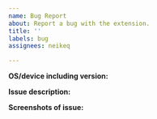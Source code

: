 ```yaml
---
name: Bug Report
about: Report a bug with the extension.
title: ''
labels: bug
assignees: neikeq

---
```


<!--
Please search existing issues for potential duplicates before filing yours:
https://github.com/godotengine/godot-csharp-visualstudio/issues?q=is%3Aissue

Only submit an issue if it is reproducible with the latest stable Godot version.
-->

**OS/device including version:**
<!-- Specify GPU model and drivers if graphics-related. -->


**Issue description:**
<!-- What happened, what was expected, and what went wrong. -->


**Screenshots of issue:**
<!--
This section is optional.
Drag in an image, or post an image with a link in the form of:
![Alt Text Here](https://pbs.twimg.com/media/DW5AJnZVAAM1805?format=jpg)
-->

